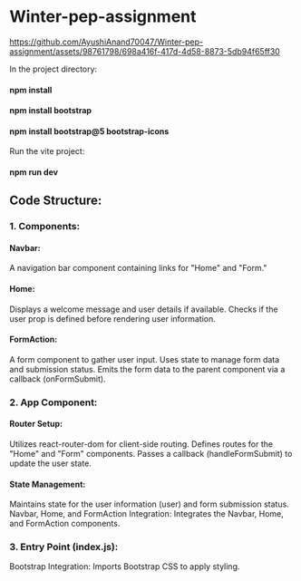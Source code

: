 # Winter-pep-assignment

https://github.com/AyushiAnand70047/Winter-pep-assignment/assets/98761798/698a416f-417d-4d58-8873-5db94f65ff30

In the project directory:
#### npm install
#### npm install bootstrap
#### npm install bootstrap@5 bootstrap-icons
Run the vite project:
#### npm run dev

## Code Structure:
### 1. Components:
#### Navbar:
A navigation bar component containing links for "Home" and "Form."
#### Home:
Displays a welcome message and user details if available.
Checks if the user prop is defined before rendering user information.
#### FormAction:
A form component to gather user input.
Uses state to manage form data and submission status.
Emits the form data to the parent component via a callback (onFormSubmit).

### 2. App Component:
#### Router Setup:
Utilizes react-router-dom for client-side routing.
Defines routes for the "Home" and "Form" components.
Passes a callback (handleFormSubmit) to update the user state.
#### State Management:
Maintains state for the user information (user) and form submission status.
Navbar, Home, and FormAction Integration:
Integrates the Navbar, Home, and FormAction components.

### 3. Entry Point (index.js):
Bootstrap Integration:
Imports Bootstrap CSS to apply styling.
